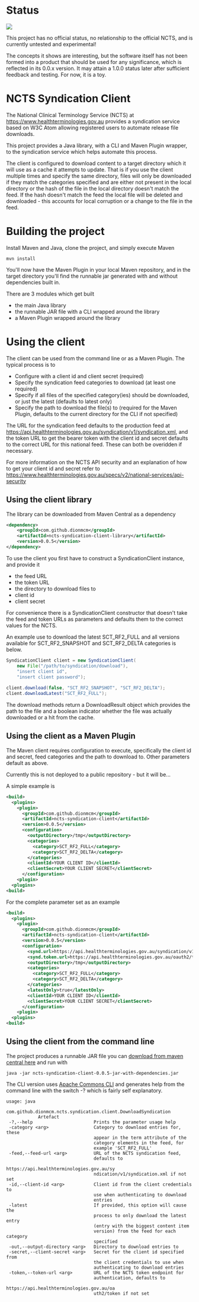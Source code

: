 # Status
![](https://upload.wikimedia.org/wikipedia/commons/b/b4/Pictograms-nps-misc-stay_back_from_edge-other.svg)

This project has no official status, no relationship to the official NCTS, and is currently untested and experimental!

The concepts it shows are interesting, but the software itself has not been formed into a product that should be used for any significance, which is reflected in its 0.0.x version. It may attain a 1.0.0 status later after sufficient feedback and testing. For now, it is a toy.

# NCTS Syndication Client
The National Clinical Terminology Service (NCTS) at https://www.healthterminologies.gov.au provides a syndication service based on W3C Atom allowing registered users to automate release file downloads.

This project provides a Java library, with a CLI and Maven Plugin wrapper, to the syndication service which helps automate this process.

The client is configured to download content to a target directory which it will use as a cache it attempts to update. That is if you use the client multiple times and specify the same directory, files will only be downloaded if they match the categories specified and are either not present in the local directory or the hash of the file in the local directory doesn't match the feed. If the hash doesn't match the feed the local file will be deleted and downloaded - this accounts for local corruption or a change to the file in the feed.

# Building the project
Install Maven and Java, clone the project, and simply execute Maven
```
mvn install
```
You'll now have the Maven Plugin in your local Maven repository, and in the target directory you'll find the runnable jar generated with and without dependencies built in.

There are 3 modules which get built
 - the main Java library
 - the runnable JAR file with a CLI wrapped around the library
 - a Maven Plugin wrapped around the library

# Using the client
The client can be used from the command line or as a Maven Plugin. The typical process is to
 - Configure with a client id and client secret (required)
 - Specify the syndication feed categories to download (at least one required)
 - Specify if all files of the specified category(ies) should be downloaded, or just the latest (defaults to latest only)
 - Specify the path to download the file(s) to (required for the Maven Plugin, defaults to the current directory for the CLI if not specified)

The URL for the syndication feed defaults to the production feed at https://api.healthterminologies.gov.au/syndication/v1/syndication.xml, and the token URL to get the bearer token with the client id and secret defaults to the correct URL for this national feed. These can both be overidden if necessary.

For more information on the NCTS API security and an explanation of how to get your client id and secret refer to https://www.healthterminologies.gov.au/specs/v2/national-services/api-security

## Using the client library
The library can be downloaded from Maven Central as a dependency
```xml
<dependency>
    <groupId>com.github.dionmcm</groupId>
    <artifactId>ncts-syndication-client-library</artifactId>
    <version>0.0.5</version>
</dependency>
```
To use the client you first have to construct a SyndicationClient instance, and provide it
 - the feed URL
 - the token URL
 - the directory to download files to
 - client id
 - client secret
 
For convenience there is a SyndicationClient constructor that doesn't take the feed and token URLs as parameters and defaults them to the correct values for the NCTS.

An example use to download the latest SCT_RF2_FULL and all versions available for SCT_RF2_SNAPSHOT and SCT_RF2_DELTA categories is below.

```java
SyndicationClient client = new SyndicationClient(
    new File("/path/to/syndication/download"), 
    "insert client id", 
    "insert client password");
    
client.download(false, "SCT_RF2_SNAPSHOT", "SCT_RF2_DELTA");
client.downloadLatest("SCT_RF2_FULL");
```

The download methods return a DownloadResult object which provides the path to the file and a boolean indicator whether the file was actually downloaded or a hit from the cache.

## Using the client as a Maven Plugin
The Maven client requires configuration to execute, specifically the client id and secret, feed categories and the path to download to. Other parameters default as above.

Currently this is not deployed to a public repository - but it will be...

A simple example is
```xml
<build>
  <plugins>
    <plugin>
      <groupId>com.github.dionmcm</groupId>
      <artifactId>ncts-syndication-client</artifactId>
      <version>0.0.5</version>
      <configuration>
        <outputDirectory>/tmp</outputDirectory>
        <categories>
          <category>SCT_RF2_FULL</category>
          <category>SCT_RF2_DELTA</category>
        </categories>
        <clientId>YOUR CLIENT ID</clientId>
        <clientSecret>YOUR CLIENT SECRET</clientSecret>
      </configuration>
    <plugin>
  <plugins>
<build>
```

For the complete parameter set as an example
```xml
<build>
  <plugins>
    <plugin>
      <groupId>com.github.dionmcm</groupId>
      <artifactId>ncts-syndication-client</artifactId>
      <version>0.0.5</version>
      <configuration>
        <synd.url>https://api.healthterminologies.gov.au/syndication/v1/syndication.xml</synd.url>
        <synd.token.url>https://api.healthterminologies.gov.au/oauth2/token</synd.token.url>
        <outputDirectory>/tmp</outputDirectory>
        <categories>
          <category>SCT_RF2_FULL</category>
          <category>SCT_RF2_DELTA</category>
        </categories>
        <latestOnly>true</latestOnly>
        <clientId>YOUR CLIENT ID</clientId>
        <clientSecret>YOUR CLIENT SECRET</clientSecret>
      </configuration>
    <plugin>
  <plugins>
<build>
```

## Using the client from the command line
The project produces a runnable JAR file you can [download from maven central here](https://search.maven.org/remotecontent?filepath=com/github/dionmcm/ncts-syndication-client-cli/0.0.5/ncts-syndication-client-cli-0.0.5-jar-with-dependencies.jar) and run with
```
java -jar ncts-syndication-client-0.0.5-jar-with-dependencies.jar 
```
The CLI version uses [Apache Commons CLI](https://commons.apache.org/proper/commons-cli/) and generates help from the command line with the switch -? which is fairly self explanatory.
```
usage: java
            com.github.dionmcm.ncts.syndication.client.DownloadSyndication
            Artefact
 -?,--help                       Prints the parameter usage help
 -category <arg>                 Category to download entries for, these
                                 appear in the term attribute of the
                                 category elements in the feed, for
                                 example 'SCT_RF2_FULL'
 -feed,--feed-url <arg>          URL of the NCTS syndication feed,
                                 defaults to
                                 https://api.healthterminologies.gov.au/sy
                                 ndication/v1/syndication.xml if not set
 -id,--client-id <arg>           Client id from the client credentials to
                                 use when authenticating to download
                                 entries
 -latest                         If provided, this option will cause the
                                 process to only download the latest entry
                                 (entry with the biggest content item
                                 version) from the feed for each category
                                 specified
 -out,--output-directory <arg>   Directory to download entries to
 -secret,--client-secret <arg>   Secret for the client id specified from
                                 the client credentials to use when
                                 authenticating to download entries
 -token,--token-url <arg>        URL of the NCTS token endpoint for
                                 authentication, defaults to
                                 https://api.healthterminologies.gov.au/oa
                                 uth2/token if not set
```
